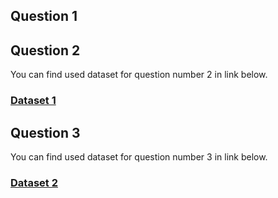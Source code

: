 



## Question 1

## Question 2

You can find used dataset for question number 2 in link below.
### [Dataset 1](https://engineering.case.edu/bearingdatacenter/download-data-file)


## Question 3


You can find used dataset for question number 3 in link below.
### [Dataset 2](https://www.kaggle.com/datasets/budincsevity/szeged-weather/data)





